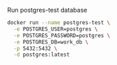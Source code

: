 

Run postgres-test database
```bash
docker run --name postgres-test \
  -e POSTGRES_USER=postgres \
  -e POSTGRES_PASSWORD=postgres \
  -e POSTGRES_DB=work_db \
  -p 5432:5432 \
  -d postgres:latest

```